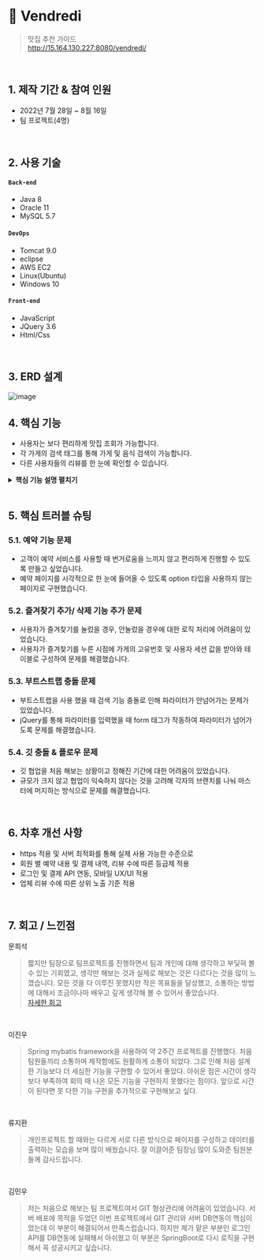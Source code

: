 # :pushpin: Vendredi
>맛집 추천 가이드  
>http://15.164.130.227:8080/vendredi/

</br>

## 1. 제작 기간 & 참여 인원
- 2022년 7월 28일 ~ 8월 16일
- 팀 프로젝트(4명)

</br>

## 2. 사용 기술
#### `Back-end`
  - Java 8
  - Oracle 11
  - MySQL 5.7
  
#### `DevOps`
  - Tomcat 9.0
  - eclipse
  - AWS EC2
  - Linux(Ubuntu)
  - Windows 10

#### `Front-end`
  - JavaScript
  - JQuery 3.6
  - Html/Css

</br>

## 3. ERD 설계
![image](https://user-images.githubusercontent.com/101315869/185061441-8ad21132-26de-4624-8864-fbae375cec38.png)


## 4. 핵심 기능
- 사용자는 보다 편리하게 맛집 조회가 가능합니다.
- 각 가게의 검색 태그를 통해 가게 및 음식 검색이 가능합니다.
- 다른 사용자들의 리뷰를 한 눈에 확인할 수 있습니다.

<details>
<summary><b>핵심 기능 설명 펼치기</b></summary>
<div markdown="1">

### 4.1. 전체 흐름
![image](https://user-images.githubusercontent.com/101315869/185076337-ebd4d939-41d5-46fc-8096-d1423dafc283.png)

### 4.2. 핵심 기능

- **사용자 예약처리** :pushpin: [코드 확인](https://github.com/Aiden125/Vendredi/blob/d6f4c2e36ba05fe1bf750be1f18ce5a26063410a/src/main/webapp/WEB-INF/views/reservation/reservation.jsp#L107-L116)
  - 시각적으로 한 눈에 들어올 수 있도록 select 타입을 사용하지 않는 페이지를 구현했습니다.
  
- **ajax를 통한 비동기 회원 가입페이지** :pushpin: [코드 확인](https://github.com/Aiden125/Vendredi/blob/491e2daf6d24deb2004be1635eaac91450f1a02d/src/main/webapp/WEB-INF/views/member/joinForm.jsp#L77-L135)
  - ajax를 통해 비동기식 회원가입 페이지를 구현했습니다.

- **업체 등록 승인 처리** :pushpin: [코드 확인](https://github.com/Aiden125/Vendredi/blob/38be89e3804dafa1879a66b64e343c73d7b8fff8/src/main/java/com/pro/vendredi/controller/RequestController.java#L42-L46)
  - Controller 및 Service를 통해 업체 승인 처리 되도록 구현했습니다.

</div>
</details>

</br>

## 5. 핵심 트러블 슈팅
### 5.1. 예약 기능 문제
- 고객이 예약 서비스를 사용할 때 번거로움을 느끼지 않고 편리하게 진행할 수 있도록 만들고 싶었습니다.
- 예약 페이지를 시각적으로 한 눈에 들어올 수 있도록 option 타입을 사용하지 않는 페이지로 구현했습니다.

### 5.2. 즐겨찾기 추가/ 삭제 기능 추가 문제 
- 사용자가 즐겨찾기를 눌렀을 경우, 안눌렀을 경우에 대한 로직 처리에 어려움이 있었습니다.
- 사용자가 즐겨찾기를 누른 시점에 가게의 고유번호 및 사용자 세션 값을 받아와 테이블로 구성하여 문제를 해결했습니다.

### 5.3. 부트스트랩 충돌 문제
- 부트스트랩을 사용 했을 때 검색 기능 충돌로 인해 파라미터가 안넘어가는 문제가 있었습니다.
- jQuery를 통해 파라미터를 입력했을 때 form 태그가 작동하여 파라미터가 넘어가도록 문제를 해결했습니다.

### 5.4. 깃 충돌 & 플로우 문제
- 깃 협업을 처음 해보는 상황이고 정해진 기간에 대한 어려움이 있었습니다.
- 규모가 크지 않고 협업이 익숙하지 않다는 것을 고려해 각자의 브랜치를 나눠 마스터에 머지하는 방식으로 문제를 해결했습니다.


</div>
</details>

</br>

## 6. 차후 개선 사항
- https 적용 및 서버 최적화를 통해 실제 사용 가능한 수준으로
- 회원 별 예약 내용 및 결제 내역, 리뷰 수에 따른 등급제 적용
- 로그인 및 결제 API 연동, 모바일 UX/UI 적용
- 업체 리뷰 수에 따른 상위 노출 기준 적용

</br>

## 7. 회고 / 느낀점
  문희석</br>
>짧지만 팀장으로 팀프로젝트를 진행하면서 팀과 개인에 대해 생각하고 부딪혀 볼 수 있는 기회였고, 생각만 해보는 것과 실제로 해보는 것은 다르다는 것을 많이 느꼈습니다. 모든 것을 다 이루진 못했지만 작은 목표들을 달성했고, 소통하는 방법에 대해서 조금이나마 배우고 깊게 생각해 볼 수 있어서 좋았습니다.
</br> [자세한 회고](https://dosmallthing.tistory.com/154)
  
  </br>
  
  이진우</br>
>Spring mybatis framework을 사용하여 약 2주간 프로젝트를 진행했다. 처음 팀원들끼리 소통하며 제작함에도 원활하게 소통이 되었다. 그로 인해 처음 설계한 기능보다 더 세심한 기능을 구현할 수 있어서 좋았다. 아쉬운 점은 시간이 생각보다 부족하여 회의 때 나온 모든 기능을 구현하지 못했다는 점이다. 앞으로 시간이 된다면 못 다한 기능 구현을 추가적으로 구현해보고 싶다.
  </br>
  
  류지환</br>
>개인프로젝트 할 때와는 다르게 서로 다른 방식으로 페이지를 구성하고 데이터를 출력하는 모습을 보며 많이 배웠습니다. 잘 이끌어준 팀장님 많이 도와준 팀원분들께 감사드립니다.
  </br>
  
  김민우</br>
>저는 처음으로 해보는 팀 프로젝트여서 GIT 형상관리에 어려움이 있었습니다. 서버 배포에 목적을 두었던 이번 프로젝트에서 GIT 관리와 서버 DB연동이 핵심이었는데 이 부분이 해결되어서 만족스럽습니다. 하지만 제가 맡은 부분인 로그인 API를 DB연동에 실패해서 아쉬웠고 이 부분은  SpringBoot로 다시 로직을 구현해서 꼭 성공시키고 싶습니다.
  </br>
  

  
  
  
